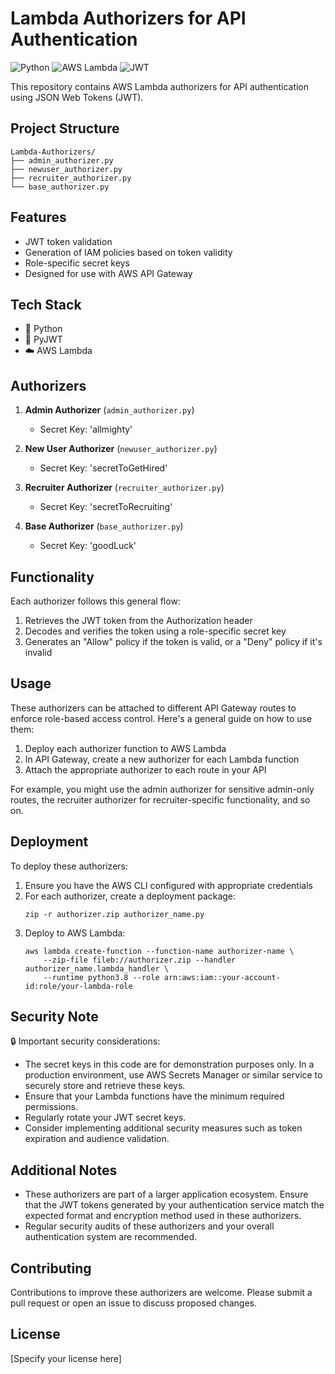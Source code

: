# Lambda Authorizers for API Authentication

![Python](https://img.shields.io/badge/python-3670A0?style=for-the-badge&logo=python&logoColor=ffdd54)
![AWS Lambda](https://img.shields.io/badge/AWS%20Lambda-FF9900?style=for-the-badge&logo=aws-lambda&logoColor=white)
![JWT](https://img.shields.io/badge/JWT-000000?style=for-the-badge&logo=json-web-tokens&logoColor=white)

This repository contains AWS Lambda authorizers for API authentication using JSON Web Tokens (JWT).

## Project Structure

```
Lambda-Authorizers/
├── admin_authorizer.py
├── newuser_authorizer.py
├── recruiter_authorizer.py
└── base_authorizer.py
```

## Features

- JWT token validation
- Generation of IAM policies based on token validity
- Role-specific secret keys
- Designed for use with AWS API Gateway

## Tech Stack

- 🐍 Python
- 🔐 PyJWT
- ☁️ AWS Lambda

## Authorizers

1. **Admin Authorizer** (`admin_authorizer.py`)
   - Secret Key: 'allmighty'

2. **New User Authorizer** (`newuser_authorizer.py`)
   - Secret Key: 'secretToGetHired'

3. **Recruiter Authorizer** (`recruiter_authorizer.py`)
   - Secret Key: 'secretToRecruiting'

4. **Base Authorizer** (`base_authorizer.py`)
   - Secret Key: 'goodLuck'

## Functionality

Each authorizer follows this general flow:

1. Retrieves the JWT token from the Authorization header
2. Decodes and verifies the token using a role-specific secret key
3. Generates an "Allow" policy if the token is valid, or a "Deny" policy if it's invalid

## Usage

These authorizers can be attached to different API Gateway routes to enforce role-based access control. Here's a general guide on how to use them:

1. Deploy each authorizer function to AWS Lambda
2. In API Gateway, create a new authorizer for each Lambda function
3. Attach the appropriate authorizer to each route in your API

For example, you might use the admin authorizer for sensitive admin-only routes, the recruiter authorizer for recruiter-specific functionality, and so on.

## Deployment

To deploy these authorizers:

1. Ensure you have the AWS CLI configured with appropriate credentials
2. For each authorizer, create a deployment package:
   ```
   zip -r authorizer.zip authorizer_name.py
   ```
3. Deploy to AWS Lambda:
   ```
   aws lambda create-function --function-name authorizer-name \
       --zip-file fileb://authorizer.zip --handler authorizer_name.lambda_handler \
       --runtime python3.8 --role arn:aws:iam::your-account-id:role/your-lambda-role
   ```

## Security Note

🔒 Important security considerations:

- The secret keys in this code are for demonstration purposes only. In a production environment, use AWS Secrets Manager or similar service to securely store and retrieve these keys.
- Ensure that your Lambda functions have the minimum required permissions.
- Regularly rotate your JWT secret keys.
- Consider implementing additional security measures such as token expiration and audience validation.

## Additional Notes

- These authorizers are part of a larger application ecosystem. Ensure that the JWT tokens generated by your authentication service match the expected format and encryption method used in these authorizers.
- Regular security audits of these authorizers and your overall authentication system are recommended.

## Contributing

Contributions to improve these authorizers are welcome. Please submit a pull request or open an issue to discuss proposed changes.

## License

[Specify your license here]
